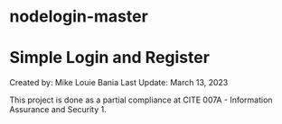 # nodelogin-master
# Simple Login and Register

Created by: Mike Louie Bania
Last Update: March 13, 2023

This project is done as a partial compliance at CITE 007A - Information Assurance and Security 1.
